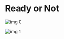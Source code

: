 # Ready or Not

![img 0](https://i.imgur.com/IQMWgyK.jpg)

![img 1](https://i.imgur.com/ILU51HR.png)

